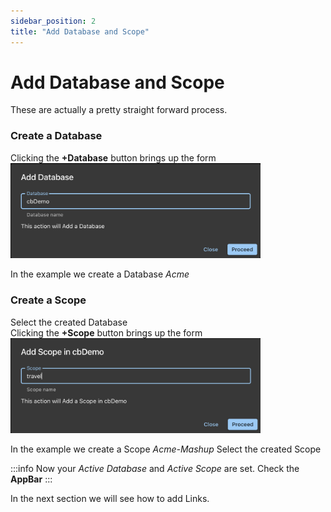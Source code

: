 ```yaml
---
sidebar_position: 2
title: "Add Database and Scope"
---
```


# Add Database and Scope

These are actually a pretty straight forward process.

### Create a Database

Clicking the **+Database** button brings up the form
<img src="/img/columnar/database-add-form.png" width="400" alt="database-add-form" />

In the example we create a Database _Acme_

### Create a Scope

Select the created Database<br />
Clicking the **+Scope** button brings up the form
<img src="/img/columnar/scope-add-form.png" width="400" alt="scope-add-form" />

In the example we create a Scope _Acme-Mashup_
Select the created Scope<br />

:::info
Now your _Active Database_ and _Active Scope_ are set. Check the **AppBar**
:::

In the next section we will see how to add Links.

